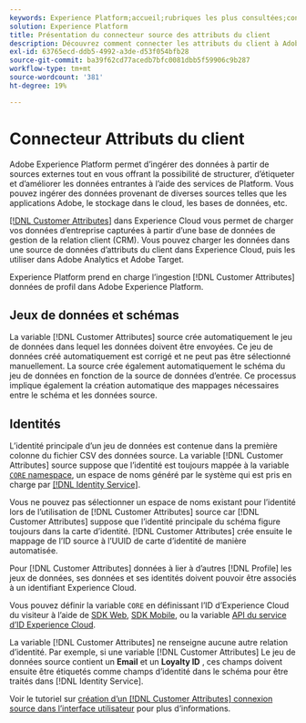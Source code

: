 ```yaml
---
keywords: Experience Platform;accueil;rubriques les plus consultées;connecteur Attributs du client
solution: Experience Platform
title: Présentation du connecteur source des attributs du client
description: Découvrez comment connecter les attributs du client à Adobe Experience Platform à l’aide des API ou de l’interface utilisateur
exl-id: 63765ecd-ddb5-4992-a3de-d53f054bfb28
source-git-commit: ba39f62cd77acedb7bfc0081dbb5f59906c9b287
workflow-type: tm+mt
source-wordcount: '381'
ht-degree: 19%

---
```


# Connecteur Attributs du client

Adobe Experience Platform permet d’ingérer des données à partir de sources externes tout en vous offrant la possibilité de structurer, d’étiqueter et d’améliorer les données entrantes à l’aide des services de Platform. Vous pouvez ingérer des données provenant de diverses sources telles que les applications Adobe, le stockage dans le cloud, les bases de données, etc.

[[!DNL Customer Attributes]](https://experienceleague.adobe.com/docs/core-services/interface/services/customer-attributes/attributes.html?lang=fr) dans Experience Cloud vous permet de charger vos données d’entreprise capturées à partir d’une base de données de gestion de la relation client (CRM). Vous pouvez charger les données dans une source de données d’attributs du client dans Experience Cloud, puis les utiliser dans Adobe Analytics et Adobe Target.

Experience Platform prend en charge l’ingestion [!DNL Customer Attributes] données de profil dans Adobe Experience Platform.

## Jeux de données et schémas

La variable [!DNL Customer Attributes] source crée automatiquement le jeu de données dans lequel les données doivent être envoyées. Ce jeu de données créé automatiquement est corrigé et ne peut pas être sélectionné manuellement. La source crée également automatiquement le schéma du jeu de données en fonction de la source de données d’entrée. Ce processus implique également la création automatique des mappages nécessaires entre le schéma et les données source.

## Identités

L’identité principale d’un jeu de données est contenue dans la première colonne du fichier CSV des données source. La variable [!DNL Customer Attributes] source suppose que l’identité est toujours mappée à la variable [`CORE` namespace](../../../identity-service/features/namespaces.md), un espace de noms généré par le système qui est pris en charge par [[!DNL Identity Service]](../../../identity-service/home.md).

Vous ne pouvez pas sélectionner un espace de noms existant pour l’identité lors de l’utilisation de [!DNL Customer Attributes] source car [!DNL Customer Attributes] suppose que l’identité principale du schéma figure toujours dans la carte d’identité. [!DNL Customer Attributes] crée ensuite le mappage de l’ID source à l’UUID de carte d’identité de manière automatisée.

Pour [!DNL Customer Attributes] données à lier à d’autres [!DNL Profile] les jeux de données, ses données et ses identités doivent pouvoir être associés à un identifiant Experience Cloud.

Vous pouvez définir la variable `CORE` en définissant l’ID d’Experience Cloud du visiteur à l’aide de [SDK Web](https://experienceleague.adobe.com/docs/experience-platform/edge/identity/overview.html?lang=fr), [SDK Mobile](https://developer.adobe.com/client-sdks/documentation/mobile-core/identity/), ou la variable [API du service d’ID Experience Cloud](https://experienceleague.adobe.com/docs/id-service/using/intro/overview.html?lang=fr).

La variable [!DNL Customer Attributes] ne renseigne aucune autre relation d’identité. Par exemple, si une variable [!DNL Customer Attributes] Le jeu de données source contient un **Email** et un **Loyalty ID** , ces champs doivent ensuite être étiquetés comme champs d’identité dans le schéma pour être traités dans [!DNL Identity Service].

Voir le tutoriel sur [création d’un [!DNL Customer Attributes] connexion source dans l’interface utilisateur](../../tutorials/ui/create/adobe-applications/customer-attributes.md) pour plus d’informations.
